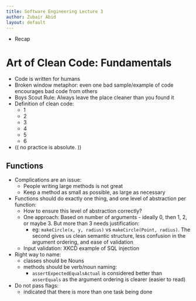 ```yaml
---
title: Software Engineering Lecture 3 
author: Zubair Abid
layout: default
---
```


- Recap

# Art of Clean Code: Fundamentals

- Code is written for humans
- Broken window metaphor: even one bad sample/example of code encourages bad code from others
- Boys Scout Rule: Always leave the place cleaner than you found it
- Definition of clean code:
    - 1
    - 2
    - 3
    - 4
    - 5
    - 6
- (( no practice is absolute. ))

## Functions

- Complications are an issue:
    - People writing large methods is not great
    - Keep a method as small as possible, as large as necessary
- Functions should do exactly one thing, and one level of abstraction per function:
    - How to ensure this level of abstraction correctly?
    - One approach: Based on number of arguments - ideally 0, then 1, 2, or maybe 3. But more than 3 needs justification:
        - eg: `makeCircle(x, y, radius)` vs `makeCircle(Point, radius)`. The second gives us clean semantic structure, less confusion in the argument ordering, and ease of validation
    - Input validation: XKCD example of SQL injection
- Right way to name:
    - classes should be Nouns
    - methods should be verb/noun naming:
        - `assertExpectedEqualsActual` is considered better than `asserEquals` as the argument ordering is clearer (easier to read)
- Do not pass flags:
    - indicated that there is more than one task being done


